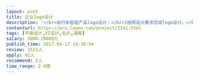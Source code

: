 ```yaml
---                
layout: post       
title: 企业logo设计           
description: '</br>自行车智能产品logo设计：</br>1按照设计要求完成logo设计。</br>2设计后，需要应用到网站，以及相关产品上。</br>3需要迎合北美市场</br>4以图形为主要元素。简单即可</br>5凸显设计创意。不可以使用自行车图形。</br>'     
contenturl: https://pro.lagou.com/project/2541.html      
tags: [平面设计,VI设计,名片,海报]            
salary: 5000-10000元          
publish_time: 2017-04-17 14:30:54         
review: 2521人                   
apply: 42人                   
recommend: 2人                   
time_range: 2-4周              
---                 
```

